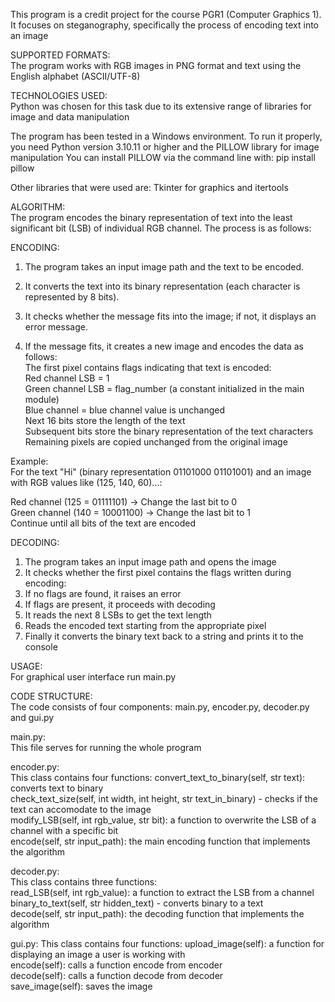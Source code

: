 This program is a credit project for the course PGR1 (Computer Graphics 1). It focuses on steganography, specifically the process of encoding text into an image

SUPPORTED FORMATS:  
The program works with RGB images in PNG format and text using the English alphabet (ASCII/UTF-8)

TECHNOLOGIES USED:  
Python was chosen for this task due to its extensive range of libraries for image and data manipulation

The program has been tested in a Windows environment. To run it properly, you need Python version 3.10.11 or higher and the PILLOW library for image manipulation
You can install PILLOW via the command line with: pip install pillow  

Other libraries that were used are: Tkinter for graphics and itertools  

ALGORITHM:  
The program encodes the binary representation of text into the least significant bit (LSB) of individual RGB channel. The process is as follows:

ENCODING:  
  1. The program takes an input image path and the text to be encoded.

  2. It converts the text into its binary representation (each character is represented by 8 bits).

  3. It checks whether the message fits into the image; if not, it displays an error message.

  4. If the message fits, it creates a new image and encodes the data as follows:  
    The first pixel contains flags indicating that text is encoded:  
      Red channel LSB = 1  
      Green channel LSB = flag_number (a constant initialized in the main module)  
      Blue channel = blue channel value is unchanged  
    Next 16 bits store the length of the text  
    Subsequent bits store the binary representation of the text characters  
    Remaining pixels are copied unchanged from the original image  
  
Example:  
For the text "Hi" (binary representation 01101000 01101001) and an image with RGB values like (125, 140, 60)...:

Red channel (125 = 01111101) → Change the last bit to 0  
Green channel (140 = 10001100) → Change the last bit to 1  
Continue until all bits of the text are encoded  

DECODING:  
  1. The program takes an input image path and opens the image  
  2. It checks whether the first pixel contains the flags written during encoding:  
  3. If no flags are found, it raises an error  
  4. If flags are present, it proceeds with decoding  
  5. It reads the next 8 LSBs to get the text length  
  6. Reads the encoded text starting from the appropriate pixel  
  7. Finally it converts the binary text back to a string and prints it to the console  

USAGE:  
For graphical user interface run main.py  

CODE STRUCTURE:  
The code consists of four components: main.py, encoder.py, decoder.py and gui.py  

main.py:  
This file serves for running the whole program  

encoder.py:  
  This class contains four functions: 
    convert_text_to_binary(self, str text): converts text to binary  
    check_text_size(self, int width, int height, str text_in_binary) - checks if the text can accomodate to the image  
    modify_LSB(self, int rgb_value, str bit): a function to overwrite the LSB of a channel with a specific bit  
    encode(self, str input_path): the main encoding function that implements the algorithm  
    
decoder.py:  
  This class contains three functions:  
    read_LSB(self, int rgb_value): a function to extract the LSB from a channel  
    binary_to_text(self, str hidden_text) - converts binary to a text  
    decode(self, str input_path): the decoding function that implements the algorithm  

gui.py: 
  This class contains four functions: 
    upload_image(self): a function for displaying an image a user is working with  
    encode(self): calls a function encode from encoder  
    decode(self): calls a function decode from decoder  
    save_image(self): saves the image  



